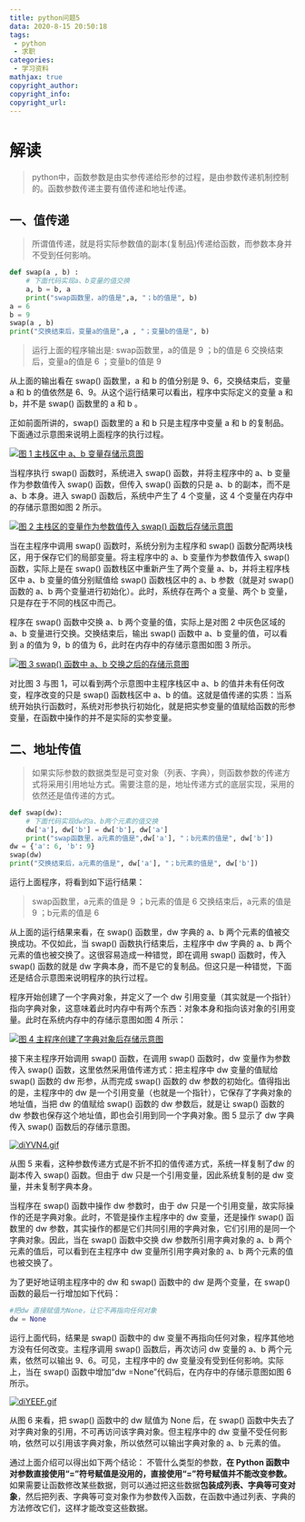 ```yaml
---
title: python问题5
data: 2020-8-15 20:50:18
tags:
 - python
 - 求职
categories:
 - 学习资料
mathjax: true
copyright_author: 
copyright_info: 
copyright_url: 
---
```


# 解读

> python中，函数参数是由实参传递给形参的过程，是由参数传递机制控制的。函数参数传递主要有值传递和地址传递。

## 一、值传递
>所谓值传递，就是将实际参数值的副本(复制品)传递给函数，而参数本身并不受到任何影响。

```python
def swap(a , b) :
    # 下面代码实现a、b变量的值交换
    a, b = b, a
    print("swap函数里，a的值是",a, "；b的值是", b)
a = 6
b = 9
swap(a , b)
print("交换结束后，变量a的值是",a , "；变量b的值是", b)
```
>运行上面的程序输出是:
>swap函数里，a的值是 9 ；b的值是 6
交换结束后，变量a的值是 6 ；变量b的值是 9

从上面的输出看在 swap() 函数里，a 和 b 的值分别是 9、6，交换结束后，变量 a 和 b 的值依然是 6、9。从这个运行结果可以看出，程序中实际定义的变量 a 和 b，并不是 swap() 函数里的 a 和 b 。

正如前面所讲的，swap() 函数里的 a 和 b 只是主程序中变量 a 和 b 的复制品。下面通过示意图来说明上面程序的执行过程。

[![图 1 主栈区中 a、b 变量存储示意图](https://s1.ax1x.com/2020/08/15/diGgoQ.gif)](https://imgchr.com/i/diGgoQ)

当程序执行 swap() 函数时，系统进入 swap() 函数，并将主程序中的 a、b 变量作为参数值传入 swap() 函数，但传入 swap() 函数的只是 a、b 的副本，而不是 a、b 本身。进入 swap() 函数后，系统中产生了 4 个变量，这 4 个变量在内存中的存储示意图如图 2 所示。

[![图 2 主栈区的变量作为参数值传入 swap() 函数后存储示意图](https://s1.ax1x.com/2020/08/15/diGRij.gif)](https://imgchr.com/i/diGRij)

当在主程序中调用 swap() 函数时，系统分别为主程序和 swap() 函数分配两块栈区，用于保存它们的局部变量。将主程序中的 a、b 变量作为参数值传入 swap() 函数，实际上是在 swap() 函数栈区中重新产生了两个变量 a、b，并将主程序栈区中 a、b 变量的值分别赋值给 swap() 函数栈区中的 a、b 参数（就是对 swap() 函数的 a、b 两个变量进行初始化）。此时，系统存在两个 a 变量、两个 b 变量，只是存在于不同的栈区中而己。

程序在 swap() 函数中交换 a、b 两个变量的值，实际上是对图 2 中灰色区域的 a、b 变量进行交换。交换结束后，输出 swap() 函数中 a、b 变量的值，可以看到 a 的值为 9，b 的值为 6，此时在内存中的存储示意图如图 3 所示。

[![图 3 swap() 函数中 a、b 交换之后的存储示意图](https://s1.ax1x.com/2020/08/15/diJ3fs.gif)](https://imgchr.com/i/diJ3fs)

对比图 3 与图 1，可以看到两个示意图中主程序栈区中 a、b 的值并未有任何改变，程序改变的只是 swap() 函数栈区中 a、b 的值。这就是值传递的实质：当系统开始执行函数时，系统对形参执行初始化，就是把实参变量的值赋给函数的形参变量，在函数中操作的并不是实际的实参变量。

## 二、地址传值
>如果实际参数的数据类型是可变对象（列表、字典），则函数参数的传递方式将采用引用地址方式。需要注意的是，地址传递方式的底层实现，采用的依然还是值传递的方式。

``` python
def swap(dw):
    # 下面代码实现dw的a、b两个元素的值交换
    dw['a'], dw['b'] = dw['b'], dw['a']
    print("swap函数里，a元素的值是",dw['a'], "；b元素的值是", dw['b'])
dw = {'a': 6, 'b': 9}
swap(dw)
print("交换结束后，a元素的值是", dw['a'], "；b元素的值是", dw['b'])
```
运行上面程序，将看到如下运行结果：
>swap函数里，a元素的值是 9 ；b元素的值是 6
交换结束后，a元素的值是 9 ；b元素的值是 6

从上面的运行结果来看，在 swap() 函数里，dw 字典的 a、b 两个元素的值被交换成功。不仅如此，当 swap() 函数执行结束后，主程序中 dw 字典的 a、b 两个元素的值也被交换了。这很容易造成一种错觉，即在调用 swap() 函数时，传入 swap() 函数的就是 dw 字典本身，而不是它的复制品。但这只是一种错觉，下面还是结合示意图来说明程序的执行过程。

程序开始创建了一个字典对象，并定义了一个 dw 引用变量（其实就是一个指针）指向字典对象，这意味着此时内存中有两个东西：对象本身和指向该对象的引用变量。此时在系统内存中的存储示意图如图 4 所示：

[![图 4 主程序创建了字典对象后存储示意图](https://s1.ax1x.com/2020/08/15/diYZ4J.gif)](https://imgchr.com/i/diYZ4J)

接下来主程序开始调用 swap() 函数，在调用 swap() 函数时，dw 变量作为参数传入 swap() 函数，这里依然采用值传递方式：把主程序中 dw 变量的值赋给 swap() 函数的 dw 形参，从而完成 swap() 函数的 dw 参数的初始化。值得指出的是，主程序中的 dw 是一个引用变量（也就是一个指针），它保存了字典对象的地址值，当把 dw 的值赋给 swap() 函数的 dw 参数后，就是让 swap() 函数的 dw 参数也保存这个地址值，即也会引用到同一个字典对象。图 5 显示了 dw 字典传入 swap() 函数后的存储示意图。

[![diYVN4.gif](https://s1.ax1x.com/2020/08/15/diYVN4.gif)](https://imgchr.com/i/diYVN4)

从图 5 来看，这种参数传递方式是不折不扣的值传递方式，系统一样复制了dw 的副本传入 swap() 函数。但由于 dw 只是一个引用变量，因此系统复制的是 dw 变量，并未复制字典本身。

当程序在 swap() 函数中操作 dw 参数时，由于 dw 只是一个引用变量，故实际操作的还是字典对象。此时，不管是操作主程序中的 dw 变量，还是操作 swap() 函数里的 dw 参数，其实操作的都是它们共同引用的字典对象，它们引用的是同一个字典对象。因此，当在 swap() 函数中交换 dw 参数所引用字典对象的 a、b 两个元素的值后，可以看到在主程序中 dw 变量所引用字典对象的 a、b 两个元素的值也被交换了。

为了更好地证明主程序中的 dw 和 swap() 函数中的 dw 是两个变量，在 swap() 函数的最后一行增加如下代码：

``` python
#把dw 直接赋值为None，让它不再指向任何对象
dw = None
```
运行上面代码，结果是 swap() 函数中的 dw 变量不再指向任何对象，程序其他地方没有任何改变。主程序调用 swap() 函数后，再次访问 dw 变量的 a、b 两个元素，依然可以输出 9、6。可见，主程序中的 dw 变量没有受到任何影响。实际上，当在 swap() 函数中增加“dw =None”代码后，在内存中的存储示意图如图 6 所示。

[![diYEEF.gif](https://s1.ax1x.com/2020/08/15/diYEEF.gif)](https://imgchr.com/i/diYEEF)

从图 6 来看，把 swap() 函数中的 dw 赋值为 None 后，在 swap() 函数中失去了对字典对象的引用，不可再访问该字典对象。但主程序中的 dw 变量不受任何影响，依然可以引用该字典对象，所以依然可以输出字典对象的 a、b 元素的值。

通过上面介绍可以得出如下两个结论：
不管什么类型的参数，**在 Python 函数中对参数直接使用“=”符号赋值是没用的，直接使用“=”符号赋值并不能改变参数。**
如果需要让函数修改某些数据，则可以通过把这些数据**包装成列表、字典等可变对象**，然后把列表、字典等可变对象作为参数传入函数，在函数中通过列表、字典的方法修改它们，这样才能改变这些数据。